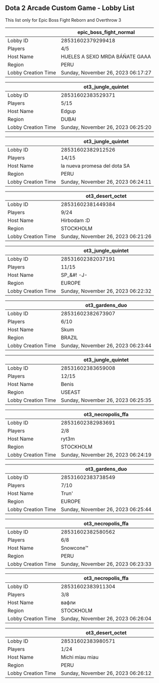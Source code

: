 ## Dota 2 Arcade Custom Game - Lobby List

This list only for Epic Boss Fight Reborn and Overthrow 3

|  | epic_boss_fight_normal |
| ------ | ------ |
| Lobby ID | 28531602379299418 |
| Players | 4/5 |
| Host Name | HUELES A SEXO MRDA BÁÑATE GAAA |
| Region | PERU |
| Lobby Creation Time | Sunday, November 26, 2023 06:17:27 |


|  | ot3_jungle_quintet |
| ------ | ------ |
| Lobby ID | 28531602383529371 |
| Players | 5/15 |
| Host Name | Edgup |
| Region | DUBAI |
| Lobby Creation Time | Sunday, November 26, 2023 06:25:20 |


|  | ot3_jungle_quintet |
| ------ | ------ |
| Lobby ID | 28531602382912526 |
| Players | 14/15 |
| Host Name | la nueva promesa del dota SA |
| Region | PERU |
| Lobby Creation Time | Sunday, November 26, 2023 06:24:11 |


|  | ot3_desert_octet |
| ------ | ------ |
| Lobby ID | 28531602381449384 |
| Players | 9/24 |
| Host Name | Hirbodam :D |
| Region | STOCKHOLM |
| Lobby Creation Time | Sunday, November 26, 2023 06:21:26 |


|  | ot3_jungle_quintet |
| ------ | ------ |
| Lobby ID | 28531602382037191 |
| Players | 11/15 |
| Host Name | SP_&#! -J- |
| Region | EUROPE |
| Lobby Creation Time | Sunday, November 26, 2023 06:22:32 |


|  | ot3_gardens_duo |
| ------ | ------ |
| Lobby ID | 28531602382673907 |
| Players | 6/10 |
| Host Name | Skum |
| Region | BRAZIL |
| Lobby Creation Time | Sunday, November 26, 2023 06:23:44 |


|  | ot3_jungle_quintet |
| ------ | ------ |
| Lobby ID | 28531602383659008 |
| Players | 12/15 |
| Host Name | Benis |
| Region | USEAST |
| Lobby Creation Time | Sunday, November 26, 2023 06:25:35 |


|  | ot3_necropolis_ffa |
| ------ | ------ |
| Lobby ID | 28531602382983691 |
| Players | 2/8 |
| Host Name | ryt3m |
| Region | STOCKHOLM |
| Lobby Creation Time | Sunday, November 26, 2023 06:24:19 |


|  | ot3_gardens_duo |
| ------ | ------ |
| Lobby ID | 28531602383738549 |
| Players | 7/10 |
| Host Name | Trun' |
| Region | EUROPE |
| Lobby Creation Time | Sunday, November 26, 2023 06:25:44 |


|  | ot3_necropolis_ffa |
| ------ | ------ |
| Lobby ID | 28531602382580562 |
| Players | 6/8 |
| Host Name | Snowcone™ |
| Region | PERU |
| Lobby Creation Time | Sunday, November 26, 2023 06:23:33 |


|  | ot3_necropolis_ffa |
| ------ | ------ |
| Lobby ID | 28531602383911304 |
| Players | 3/8 |
| Host Name | вафли |
| Region | STOCKHOLM |
| Lobby Creation Time | Sunday, November 26, 2023 06:26:04 |


|  | ot3_desert_octet |
| ------ | ------ |
| Lobby ID | 28531602383980571 |
| Players | 1/24 |
| Host Name | Michi miau miau |
| Region | PERU |
| Lobby Creation Time | Sunday, November 26, 2023 06:26:12 |


